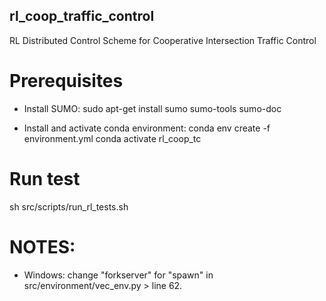 ## rl_coop_traffic_control
RL Distributed Control Scheme for Cooperative Intersection Traffic Control

# Prerequisites
- Install SUMO:
sudo apt-get install sumo sumo-tools sumo-doc

- Install and activate conda environment:
conda env create -f environment.yml
conda activate rl_coop_tc


# Run test
sh src/scripts/run_rl_tests.sh

# NOTES:
- Windows: change "forkserver" for "spawn" in src/environment/vec_env.py > line 62.


